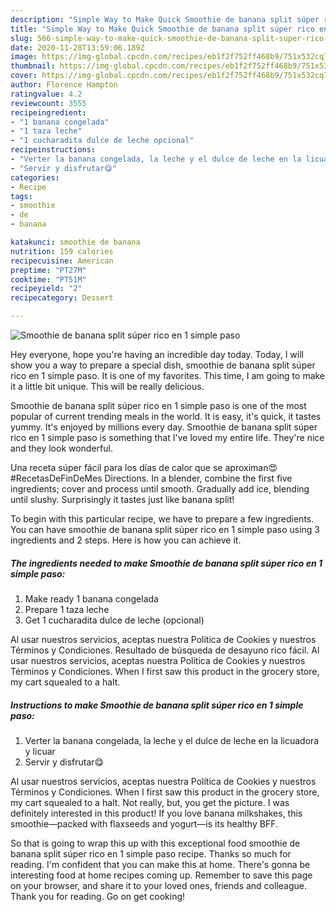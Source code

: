 ```yaml
---
description: "Simple Way to Make Quick Smoothie de banana split súper rico en 1 simple paso"
title: "Simple Way to Make Quick Smoothie de banana split súper rico en 1 simple paso"
slug: 566-simple-way-to-make-quick-smoothie-de-banana-split-super-rico-en-1-simple-paso
date: 2020-11-28T13:59:06.189Z
image: https://img-global.cpcdn.com/recipes/eb1f2f752ff468b9/751x532cq70/smoothie-de-banana-split-super-rico-en-1-simple-paso-foto-principal.jpg
thumbnail: https://img-global.cpcdn.com/recipes/eb1f2f752ff468b9/751x532cq70/smoothie-de-banana-split-super-rico-en-1-simple-paso-foto-principal.jpg
cover: https://img-global.cpcdn.com/recipes/eb1f2f752ff468b9/751x532cq70/smoothie-de-banana-split-super-rico-en-1-simple-paso-foto-principal.jpg
author: Florence Hampton
ratingvalue: 4.2
reviewcount: 3555
recipeingredient:
- "1 banana congelada"
- "1 taza leche"
- "1 cucharadita dulce de leche opcional"
recipeinstructions:
- "Verter la banana congelada, la leche y el dulce de leche en la licuadora y licuar"
- "Servir y disfrutar😋"
categories:
- Recipe
tags:
- smoothie
- de
- banana

katakunci: smoothie de banana 
nutrition: 159 calories
recipecuisine: American
preptime: "PT27M"
cooktime: "PT51M"
recipeyield: "2"
recipecategory: Dessert

---
```



![Smoothie de banana split súper rico en 1 simple paso](https://img-global.cpcdn.com/recipes/eb1f2f752ff468b9/751x532cq70/smoothie-de-banana-split-super-rico-en-1-simple-paso-foto-principal.jpg)

Hey everyone, hope you're having an incredible day today. Today, I will show you a way to prepare a special dish, smoothie de banana split súper rico en 1 simple paso. It is one of my favorites. This time, I am going to make it a little bit unique. This will be really delicious.

Smoothie de banana split súper rico en 1 simple paso is one of the most popular of current trending meals in the world. It is easy, it's quick, it tastes yummy. It's enjoyed by millions every day. Smoothie de banana split súper rico en 1 simple paso is something that I've loved my entire life. They're nice and they look wonderful.

Una receta súper fácil para los días de calor que se aproximan😍 #RecetasDeFinDeMes Directions. In a blender, combine the first five ingredients; cover and process until smooth. Gradually add ice, blending until slushy. Surprisingly it tastes just like banana split!


To begin with this particular recipe, we have to prepare a few ingredients. You can have smoothie de banana split súper rico en 1 simple paso using 3 ingredients and 2 steps. Here is how you can achieve it.

<!--inarticleads1-->

##### The ingredients needed to make Smoothie de banana split súper rico en 1 simple paso:

1. Make ready 1 banana congelada
1. Prepare 1 taza leche
1. Get 1 cucharadita dulce de leche (opcional)


Al usar nuestros servicios, aceptas nuestra Política de Cookies y nuestros Términos y Condiciones. Resultado de búsqueda de desayuno rico fácil. Al usar nuestros servicios, aceptas nuestra Política de Cookies y nuestros Términos y Condiciones. When I first saw this product in the grocery store, my cart squealed to a halt. 

<!--inarticleads2-->

##### Instructions to make Smoothie de banana split súper rico en 1 simple paso:

1. Verter la banana congelada, la leche y el dulce de leche en la licuadora y licuar
1. Servir y disfrutar😋


Al usar nuestros servicios, aceptas nuestra Política de Cookies y nuestros Términos y Condiciones. When I first saw this product in the grocery store, my cart squealed to a halt. Not really, but, you get the picture. I was definitely interested in this product! If you love banana milkshakes, this smoothie—packed with flaxseeds and yogurt—is its healthy BFF. 

So that is going to wrap this up with this exceptional food smoothie de banana split súper rico en 1 simple paso recipe. Thanks so much for reading. I'm confident that you can make this at home. There's gonna be interesting food at home recipes coming up. Remember to save this page on your browser, and share it to your loved ones, friends and colleague. Thank you for reading. Go on get cooking!
